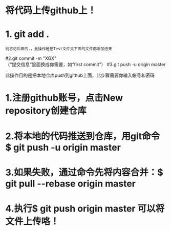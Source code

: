 # 将代码上传github上！
# 1. git add .        
	别忘记后面的.，此操作是把Test文件夹下面的文件都添加进来
#2.git commit  -m  "XGX"  
（“提交信息”里面换成你需要，如“first commit”）
#3.git push -u origin master   

此操作目的是把本地仓库push到github上面，此步骤需要你输入帐号和密码
# 1.注册github账号，点击New repository创建仓库
# 2.将本地的代码推送到仓库，用git命令 $ git push -u origin master
# 3.如果失败，通过命令先将内容合并：$ git pull --rebase origin master
# 4.执行$ git push origin master 可以将文件上传咯！